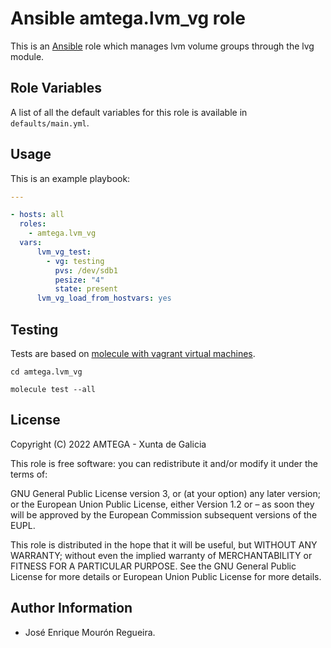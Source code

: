 # Ansible amtega.lvm_vg role

This is an [Ansible](http://www.ansible.com) role which manages lvm volume groups through the lvg module.


## Role Variables

A list of all the default variables for this role is available in `defaults/main.yml`.

## Usage

This is an example playbook:

```yaml
---

- hosts: all
  roles:
    - amtega.lvm_vg
  vars:
      lvm_vg_test:
        - vg: testing
          pvs: /dev/sdb1
          pesize: "4"
          state: present
      lvm_vg_load_from_hostvars: yes
```

## Testing

Tests are based on [molecule with vagrant virtual machines](https://molecule.readthedocs.io/en/latest/installation.html).

```shell
cd amtega.lvm_vg

molecule test --all
```

## License

Copyright (C) 2022 AMTEGA - Xunta de Galicia

This role is free software: you can redistribute it and/or modify it under the terms of:

GNU General Public License version 3, or (at your option) any later version; or the European Union Public License, either Version 1.2 or – as soon they will be approved by the European Commission ­subsequent versions of the EUPL.

This role is distributed in the hope that it will be useful, but WITHOUT ANY WARRANTY; without even the implied warranty of MERCHANTABILITY or FITNESS FOR A PARTICULAR PURPOSE.  See the GNU General Public License for more details or European Union Public License for more details.

## Author Information

- José Enrique Mourón Regueira.
